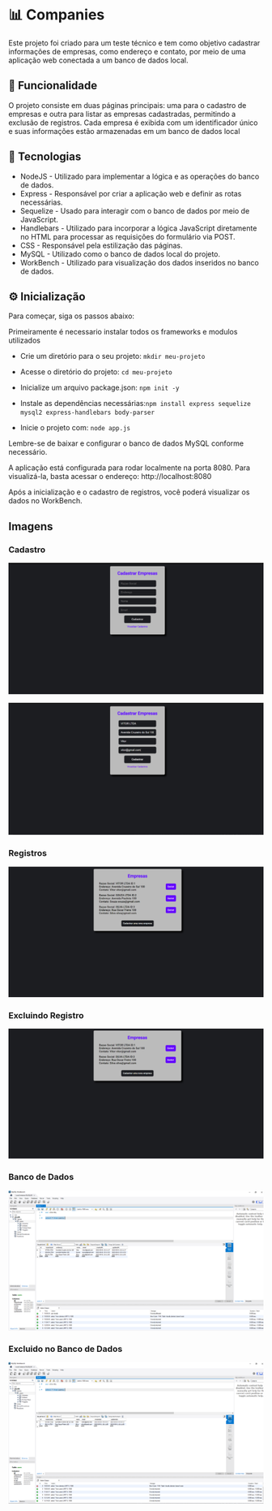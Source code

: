 
# 📊 Companies

Este projeto foi criado para um teste técnico e tem como objetivo cadastrar informações de empresas, como endereço e contato, por meio de uma aplicação web conectada a um banco de dados local.

## 🔨 Funcionalidade

O projeto consiste em duas páginas principais: uma para o cadastro de empresas e outra para listar as empresas cadastradas, permitindo a exclusão de registros. Cada empresa é exibida com um identificador único e suas informações estão armazenadas em um banco de dados local

## 🧰 Tecnologias 

* NodeJS - Utilizado para implementar a lógica e as operações do banco de dados.
* Express - Responsável por criar a aplicação web e definir as rotas necessárias.
* Sequelize - Usado para interagir com o banco de dados por meio de JavaScript.
* Handlebars - Utilizado para incorporar a lógica JavaScript diretamente no HTML para processar as requisições do formulário via POST.
* CSS - Responsável pela estilização das páginas.
* MySQL - Utilizado como o banco de dados local do projeto.
* WorkBench - Utilizado para visualização dos dados inseridos no banco de dados.

## ⚙ Inicialização

Para começar, siga os passos abaixo:

Primeiramente é necessario instalar todos os frameworks e modulos utilizados 

* Crie um diretório para o seu projeto: `mkdir meu-projeto`  

* Acesse o diretório do projeto: `cd meu-projeto`  

* Inicialize um arquivo package.json: `npm init -y`  

* Instale as dependências necessárias:`npm install express sequelize mysql2 express-handlebars body-parser `

* Inicie o projeto com: `node app.js`

Lembre-se de baixar e configurar o banco de dados MySQL conforme necessário.

A aplicação está configurada para rodar localmente na porta 8080. Para visualizá-la, basta acessar o endereço: http://localhost:8080

Após a inicialização e o cadastro de registros, você poderá visualizar os dados no WorkBench.
## Imagens 

### Cadastro
![Preview](./.github/Cadastro.png)

![Preview](./.github/Cadastro2.png)

### Registros
![Preview](./.github/Registro.png)

### Excluindo Registro

![Preview](./.github/Excluido.png)

### Banco de Dados
![Preview](./.github/Banco.png)

### Excluido no Banco de Dados
![Preview](./.github/Banco2.png)

